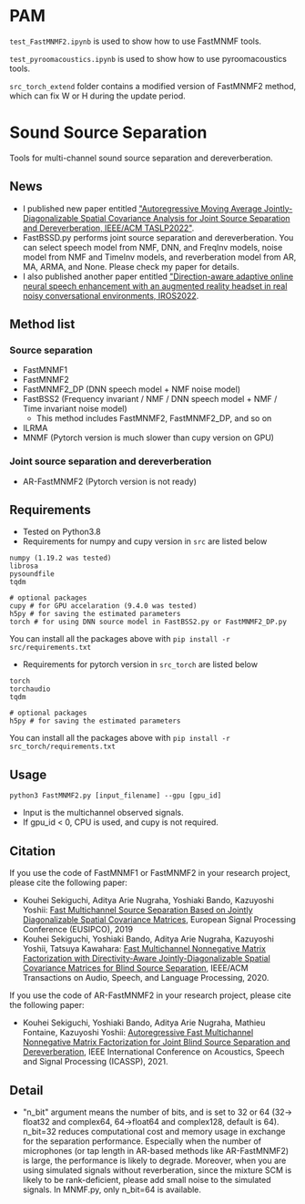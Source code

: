 # PAM

`test_FastMNMF2.ipynb` is used to show how to use FastMNMF tools.

`test_pyroomacoustics.ipynb` is used to show how to use pyroomacoustics tools.

`src_torch_extend` folder contains a modified version of FastMNMF2 method, which can fix W or H during the update period.


# Sound Source Separation

Tools for multi-channel sound source separation and dereverberation.

## News

* I published new paper entitled ["Autoregressive Moving Average Jointly-Diagonalizable Spatial Covariance Analysis for Joint Source Separation and Dereverberation, IEEE/ACM TASLP2022"](https://ieeexplore.ieee.org/abstract/document/9829286).
* FastBSSD.py performs joint source separation and dereverberation. You can select speech model from NMF, DNN, and FreqInv models, noise model from NMF and TimeInv models, and reverberation model from AR, MA, ARMA, and None. Please check my paper for details.
* I also published another paper entitled ["Direction-aware adaptive online neural speech enhancement with an augmented reality headset in real noisy conversational environments, IROS2022](https://arxiv.org/abs/2207.07296).

## Method list

### Source separation

* FastMNMF1
* FastMNMF2
* FastMNMF2_DP (DNN speech model + NMF noise model)
* FastBSS2 (Frequency invariant / NMF / DNN speech model + NMF / Time invariant noise model)
  - This method includes FastMNMF2, FastMNMF2_DP, and so on
* ILRMA
* MNMF (Pytorch version is much slower than cupy version on GPU)

### Joint source separation and dereverberation

* AR-FastMNMF2 (Pytorch version is not ready)

## Requirements

* Tested on Python3.8
* Requirements for numpy and cupy version in `src` are listed below

```
numpy (1.19.2 was tested)
librosa
pysoundfile
tqdm

# optional packages
cupy # for GPU accelaration (9.4.0 was tested)
h5py # for saving the estimated parameters
torch # for using DNN source model in FastBSS2.py or FastMNMF2_DP.py
```

You can install all the packages above with `pip install -r src/requirements.txt`

* Requirements for pytorch version in `src_torch` are listed below

```
torch
torchaudio
tqdm

# optional packages
h5py # for saving the estimated parameters
```

You can install all the packages above with `pip install -r src_torch/requirements.txt`

## Usage

```
python3 FastMNMF2.py [input_filename] --gpu [gpu_id]
```

* Input is the multichannel observed signals.
* If gpu_id < 0, CPU is used, and cupy is not required.

## Citation

If you use the code of FastMNMF1 or FastMNMF2 in your research project, please cite the following paper:

* Kouhei Sekiguchi, Aditya Arie Nugraha, Yoshiaki Bando, Kazuyoshi Yoshii:
  [Fast Multichannel Source Separation Based on Jointly Diagonalizable Spatial Covariance Matrices](https://ieeexplore.ieee.org/abstract/document/8902557),
  European Signal Processing Conference (EUSIPCO), 2019
* Kouhei Sekiguchi, Yoshiaki Bando, Aditya Arie Nugraha, Kazuyoshi Yoshii, Tatsuya Kawahara:
  [Fast Multichannel Nonnegative Matrix Factorization with Directivity-Aware Jointly-Diagonalizable Spatial Covariance Matrices for Blind Source Separation](https://ieeexplore.ieee.org/document/9177266),
  IEEE/ACM Transactions on Audio, Speech, and Language Processing, 2020.

If you use the code of AR-FastMNMF2 in your research project, please cite the following paper:

* Kouhei Sekiguchi, Yoshiaki Bando, Aditya Arie Nugraha, Mathieu Fontaine, Kazuyoshi Yoshii:
  [Autoregressive Fast Multichannel Nonnegative Matrix Factorization for Joint Blind Source Separation and Dereverberation](https://ieeexplore.ieee.org/document/9414857),
  IEEE International Conference on Acoustics, Speech and Signal Processing (ICASSP), 2021.

<!-- If you use the code of "FullRank Model" in a research project, please cite the following paper:  
* Kouhei Sekiguchi, Yoshiaki Bando, Aditya Arie Nugraha, Kazuyoshi Yoshii, Tatsuya Kawahara:  
  [Semi-supervised Multichannel Speech Enhancement with a Deep Speech Prior](https://ieeexplore.ieee.org/document/8861142),  
  IEEE/ACM Transactions on Audio, Speech, and Language Processing, vol 27, no 12, pp. 2197-2212, 2019
* Kouhei Sekiguchi, Yoshiaki Bando, Kazuyoshi Yoshii, Tatsuya Kawahara:  
  [Bayesian Multichannel Speech Enhancement with a Deep Speech Prior](http://www.apsipa.org/proceedings/2018/pdfs/0001233.pdf),  
  Asia-Pacific Signal and Information Processing Association (APSIPA), 2018
 
 If you use the code of "Rank1 Model" in a research project, please cite the following paper:  
* Kouhei Sekiguchi, Yoshiaki Bando, Aditya Arie Nugraha, Kazuyoshi Yoshii, Tatsuya Kawahara:  
  [Semi-supervised Multichannel Speech Enhancement with a Deep Speech Prior](https://ieeexplore.ieee.org/document/8861142),  
  IEEE/ACM Transactions on Audio, Speech, and Language Processing, vol 27, no 12, pp. 2197-2212, 2019
 -->

## Detail

- "n_bit" argument means the number of bits, and is set to 32 or 64 (32-> float32 and complex64, 64->float64 and complex128, default is 64).
  n_bit=32 reduces computational cost and memory usage in exchange for the separation performance.
  Especially when the number of microphones (or tap length in AR-based methods like AR-FastMNMF2) is large, the performance is likely to degrade.
  Moreover, when you are using simulated signals without reverberation, since the mixture SCM is likely to be rank-deficient,
  please add small noise to the simulated signals. In MNMF.py, only n_bit=64 is available.
